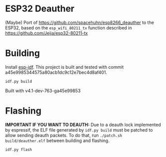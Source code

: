 # ESP32 Deauther

(Maybe) Port of https://github.com/spacehuhn/esp8266_deauther to the ESP32,
based on the `esp_wifi_80211_tx` function described in https://github.com/Jeija/esp32-80211-tx

# Building

Install [esp-idf](https://github.com/espressif/esp-idf). This project is built and tested with
commit a45e9985344575a80acb1dc9c12e7bec4d8af401.

`idf.py build`

Built with v4.1-dev-763-ga45e99853

# Flashing

**IMPORTANT IF YOU WANT TO DEAUTH:** Due to a deauth lock implemented by espressif, the
ELF file generated by `idf.py build` must be patched to allow sending deauth packets. To
do that, run `./patch.sh build/deauther.elf` between building and flashing.

`idf.py flash`


